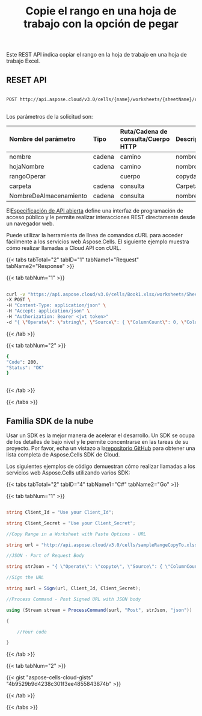 ﻿---
title: Copie el rango en una hoja de trabajo con la opción de pegar
second_title: Aspose.Cells Cloud Documen
linktitle: Policía
type: docs
url: /es/ranges/copy/
aliases: [/copy-range-in-a-worksheet-with-paste-options/]
keywords: Copy a range in an Excel worksheet with paste options
description: Aspose.Cells Cloud REST API admite la copia de un rango en una hoja de trabajo Excel con opciones de pegado. SDK admite tipos de lenguajes de desarrollo. Incluyen Android, C#, Go, Java, NodeJS, Perl, PHP, Python, Ruby y Swift
weight: 20
---
Este REST API indica copiar el rango en la hoja de trabajo en una hoja de trabajo Excel.
 
## RESET API
 
```bash
 
POST http://api.aspose.cloud/v3.0/cells/{name}/worksheets/{sheetName}/ranges
 
```
 Los parámetros de la solicitud son:
 
| Nombre del parámetro| Tipo| Ruta/Cadena de consulta/Cuerpo HTTP|Descripción|
|:- |:- |:- |:- |
| nombre| cadena| camino| nombre del libro|
| hojaNombre| cadena| camino| nombre de la hoja de trabajo|
| rangoOperar|| cuerpo| copydata,copystyle,copyto,copyvalue|
| carpeta| cadena| consulta| Carpeta del libro de trabajo.|
| NombreDeAlmacenamiento| cadena| consulta| nombre de almacenamiento.|
 
 El[Especificación de API abierta](https://apireference.aspose.cloud/cells/#/Ranges/PostWorksheetCellsRanges) define una interfaz de programación de acceso público y le permite realizar interacciones REST directamente desde un navegador web.
 
Puede utilizar la herramienta de línea de comandos cURL para acceder fácilmente a los servicios web Aspose.Cells. El siguiente ejemplo muestra cómo realizar llamadas a Cloud API con cURL.
 
{{< tabs tabTotal="2" tabID="1" tabName1="Request" tabName2="Response" >}}
 
{{< tab tabNum="1" >}}
 
```bash
 
curl -v "https://api.aspose.cloud/v3.0/cells/Book1.xlsx/worksheets/Sheet1/ranges" \
-X POST \
-H "Content-Type: application/json" \
-H "Accept: application/json" \
-H "Authorization: Bearer <jwt token>"
-d "{ \"Operate\": \"string\", \"Source\": { \"ColumnCount\": 0, \"ColumnWidth\": 0, \"FirstColumn\": 0, \"FirstRow\": 0, \"Name\": \"string\", \"RefersTo\": \"string\", \"RowCount\": 0, \"RowHeight\": 0, \"Worksheet\": \"string\" }, \"Target\": { \"ColumnCount\": 0, \"ColumnWidth\": 0, \"FirstColumn\": 0, \"FirstRow\": 0, \"Name\": \"string\", \"RefersTo\": \"string\", \"RowCount\": 0, \"RowHeight\": 0, \"Worksheet\": \"string\" }, \"PasteOptions\": { \"OnlyVisibleCells\": true, \"PasteType\": \"string\", \"SkipBlanks\": true, \"Transpose\": true }}"

```
 
{{< /tab >}}
 
{{< tab tabNum="2" >}}
 
```bash
{
"Code": 200,
"Status": "OK"
}
 
```
 
{{< /tab >}}
 
{{< /tabs >}}
 
## Familia SDK de la nube
 
 Usar un SDK es la mejor manera de acelerar el desarrollo. Un SDK se ocupa de los detalles de bajo nivel y le permite concentrarse en las tareas de su proyecto. Por favor, echa un vistazo a la[repositorio GitHub](https://github.com/aspose-cells-cloud) para obtener una lista completa de Aspose.Cells SDK de Cloud.
 
Los siguientes ejemplos de código demuestran cómo realizar llamadas a los servicios web Aspose.Cells utilizando varios SDK:
 
 
 
{{< tabs tabTotal="2" tabID="4" tabName1="C#" tabName2="Go" >}}

{{< tab tabNum="1" >}}

```csharp

string Client_Id = "Use your Client_Id";

string Client_Secret = "Use your Client_Secret";

//Copy Range in a Worksheet with Paste Options - URL

string url = "http://api.aspose.cloud/v3.0/cells/sampleRangeCopyTo.xlsx/worksheets/Sheet1/ranges";

//JSON - Part of Request Body

string strJson = "{ \"Operate\": \"copyto\", \"Source\": { \"ColumnCount\": 5, \"ColumnWidth\": 8.43, \"FirstColumn\": 1, \"FirstRow\": 0, \"RowCount\": 7, \"RowHeight\": 15, }, \"Target\": { \"ColumnCount\": 5, \"ColumnWidth\": 8.43, \"FirstColumn\": 10, \"FirstRow\": 20, \"RowCount\": 7, \"RowHeight\": 15, } , \"PasteOptions\": { \"OnlyVisibleCells\": true, \"PasteType\": \"All\", \"SkipBlanks\": true, \"Transpose\": false } }";

//Sign the URL

string surl = Sign(url, Client_Id, Client_Secret);

//Process Command - Post Signed URL with JSON body

using (Stream stream = ProcessCommand(surl, "Post", strJson, "json"))

{

	//Your code

}

```

{{< /tab >}}

{{< tab tabNum="2" >}}

{{< gist "aspose-cells-cloud-gists" "4b9529b9d4238c301f3ee4855843874b" >}}

{{< /tab >}}

{{< /tabs >}}




